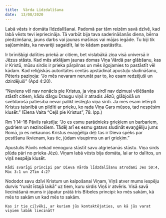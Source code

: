 ```yaml
---
title:  Vārda Līdzdalīšana
date:  13/08/2020
---
```


Labā vēsts ir domāta līdzdalīšanai. Padomā par tām reizēm savā dzīvē, kad labā vēsts tevi iepriecināja. Tā varbūt bija tava saderināšanās diena, bērna piedzimšana, jauns darbs vai jaunas mašīnas vai mājas iegāde. Tu biji tik sajūsmināts, ka nevarēji sagaidīt, lai to kādam pastāstītu.

Ir brīnišķīgi dalīties priekā ar citiem, bet vislabākā ziņa visā universā ir Jēzus stāsts. Kad mēs atklājam jaunas domas Viņa Vārdā par glābšanu, kas ir Kristū, mūsu sirdis ir prieka pārpilnas un mēs ilgojamies to pastāstīt vēl kādam. Kad reliģiskās autoritātes centās apstādināt apustuļu sludināšanu, Pēteris paziņoja: “Jo mēs nevaram nerunāt par to, ko esam redzējuši un dzirdējuši” (Apd 4:20).

“Neviens vēl nav nonācis pie Kristus, ja viņa sirdī nav dzimusi vēlēšanās stāstīt citiem, kādu dārgu Draugu viņš ir atradis Jēzū; glābjošā un svētdarošā patiesība nevar palikt ieslēgta viņa sirdī. Ja mēs esam ietērpti Kristus taisnībā un pildīti ar prieku, ko rada Viņa Gars mūsos, tad nespēsim klusēt.” (Elena Vaita “Ceļš pie Kristus”, 78. lpp.)

Rm 1:14–16 Pāvils rakstīja: “Jo es esmu parādnieks grieķiem un barbariem, gudriem un nezinošiem. Tādēļ arī es esmu gatavs sludināt evaņģēliju jums Romā, jo es nekaunos Kristus evaņģēlija dēļ: tas ir Dieva spēks par pestīšanu ikvienam, kas tic, jūdam visupirms un arī grieķim.”

Apustulis Pāvils nekad nenogura stāstīt savu atgriešanās stāstu. Viņa sirds plūda pāri no prieka Jēzū. Viņam labā vēsts bija domāta, lai ar to dalītos, un viņš nespēja klusēt.

`Kādi svarīgi principi par Dieva Vārda līdzdalīšanu atrodami Jes 50:4, Māc 3:1 un 2Tim 4:2?`

Nododot savu dzīvi Kristum un kalpošanai Viņam, Viņš atver mums iespēju durvis “runāt īstajā laikā” uz tiem, kuru sirdis Viņš ir atvēris. Visā savā liecināšanā mums ir jāpatur prātā trīs Bībeles principi: ko mēs sakām, kā mēs to sakām un kad mēs to sakām.

`Kas ir tie cilvēki, ar kuriem jūs kontaktējaties, un kā jūs varat viņiem labāk liecināt?`